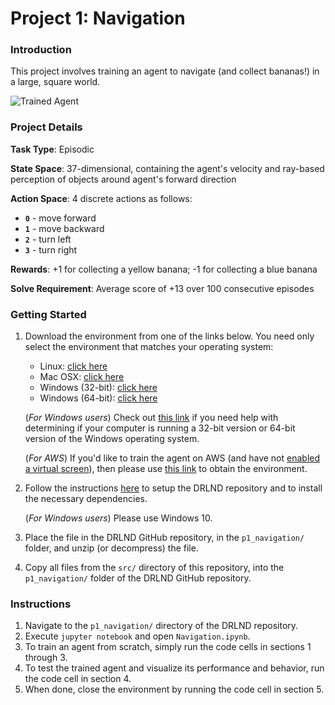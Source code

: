 [//]: # (Image References)

[image1]: https://user-images.githubusercontent.com/10624937/42135619-d90f2f28-7d12-11e8-8823-82b970a54d7e.gif "Trained Agent"

# Project 1: Navigation

### Introduction

This project involves training an agent to navigate (and collect bananas!) in a large, square world.  

![Trained Agent][image1]

### Project Details

**Task Type**: Episodic

**State Space**: 37-dimensional, containing the agent's velocity and ray-based perception of objects around agent's forward direction

**Action Space**: 4 discrete actions as follows:
- **`0`** - move forward
- **`1`** - move backward
- **`2`** - turn left
- **`3`** - turn right

**Rewards**: +1 for collecting a yellow banana; -1 for collecting a blue banana

**Solve Requirement**: Average score of +13 over 100 consecutive episodes

### Getting Started

1. Download the environment from one of the links below.  You need only select the environment that matches your operating system:
    - Linux: [click here](https://s3-us-west-1.amazonaws.com/udacity-drlnd/P1/Banana/Banana_Linux.zip)
    - Mac OSX: [click here](https://s3-us-west-1.amazonaws.com/udacity-drlnd/P1/Banana/Banana.app.zip)
    - Windows (32-bit): [click here](https://s3-us-west-1.amazonaws.com/udacity-drlnd/P1/Banana/Banana_Windows_x86.zip)
    - Windows (64-bit): [click here](https://s3-us-west-1.amazonaws.com/udacity-drlnd/P1/Banana/Banana_Windows_x86_64.zip)
    
    (_For Windows users_) Check out [this link](https://support.microsoft.com/en-us/help/827218/how-to-determine-whether-a-computer-is-running-a-32-bit-version-or-64) if you need help with determining if your computer is running a 32-bit version or 64-bit version of the Windows operating system.

    (_For AWS_) If you'd like to train the agent on AWS (and have not [enabled a virtual screen](https://github.com/Unity-Technologies/ml-agents/blob/master/docs/Training-on-Amazon-Web-Service.md)), then please use [this link](https://s3-us-west-1.amazonaws.com/udacity-drlnd/P1/Banana/Banana_Linux_NoVis.zip) to obtain the environment.

2. Follow the instructions [here](https://github.com/udacity/deep-reinforcement-learning#dependencies) to setup the DRLND repository and to install the necessary dependencies.

    (_For Windows users_) Please use Windows 10.

3. Place the file in the DRLND GitHub repository, in the `p1_navigation/` folder, and unzip (or decompress) the file. 

4. Copy all files from the `src/` directory of this repository, into the `p1_navigation/` folder of the DRLND GitHub repository.

### Instructions

1. Navigate to the `p1_navigation/` directory of the DRLND repository.
2. Execute `jupyter notebook` and open `Navigation.ipynb`.
3. To train an agent from scratch, simply run the code cells in sections 1 through 3.
4. To test the trained agent and visualize its performance and behavior, run the code cell in section 4.
5. When done, close the environment by running the code cell in section 5.
